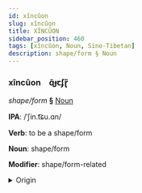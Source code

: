 ```yaml
---
id: xîncûon
slug: xîncûon
title: XÎNCÛON
sidebar_position: 460
tags: [xîncûon, Noun, Sino-Tibetan]
description: shape/form § Noun
---
```


### xîncûon&emsp;<span kind="abugida">ɋ̃ɟꞇʄɽ̃</span>

*shape/form* **§** [Noun](../../tags/Noun)

**IPA**: /ˈʃin.t͡ɕu.ɑn/

**Verb**: to be a shape/form

**Noun**: shape/form

**Modifier**: shape/form-related

<details>
    <summary>Origin</summary>
    Mandarin 形狀 xíngzhuàng /ɕiŋʈ͡ʂu̯ɑŋ/<br/>
    <em>Sino-Tibetan Language Family</em>
</details>